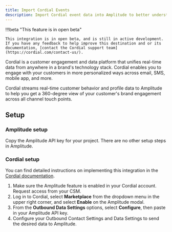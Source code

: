 ```yaml
---
title: Import Cordial Events
description: Import Cordial event data into Amplitude to better understand your customer's engagement with your brand across all touchpoints.
---
```


!!!beta "This feature is in open beta"

    This integration is in open beta, and is still in active development. If you have any feedback to help improve this destination and or its documentation, [contact the Cordial support team](https://cordial.com/contact-us/).

Cordial is a customer engagement and data platform that unifies real-time data from anywhere in a brand's technology stack. Cordial enables you to engage with your customers in more personalized ways across email, SMS, mobile app, and more.

Cordial streams real-time customer behavior and profile data to Amplitude to help you get a 360-degree view of your customer's brand engagement across all channel touch points.

## Setup

### Amplitude setup

Copy the Amplitude API key for your project. There are no other setup steps in Amplitude.

### Cordial setup

You can find detailed instructions on implementing this integration in the [Cordial documentation](https://support.cordial.com/hc/en-us/articles/4841361062925-Send-Data-from-Cordial-to-Amplitude).

1. Make sure the Amplitude feature is enabled in your Cordial account. Request access from your CSM. 
2. Log in to Cordial, select **Marketplace** from the dropdown menu in the upper right corner, and select **Enable** on the Amplitude modal.
3. From the **Outbound Data Settings** options, select **Configure**, then paste in your Amplitude API key.
4. Configure your Outbound Contact Settings and Data Settings to send the desired data to Amplitude.
